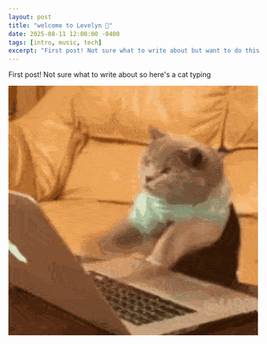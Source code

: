 ```yaml
---
layout: post
title: "welcome to Levelyn 👋"
date: 2025-08-11 12:00:00 -0400
tags: [intro, music, tech]
excerpt: "First post! Not sure what to write about but want to do this daily. Let's see where this goes."
---
```


First post! Not sure what to write about so here's a cat typing 

![Cat typing](/assets/img/cat.gif)